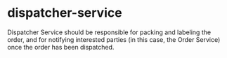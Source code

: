 # dispatcher-service
Dispatcher Service should be responsible for packing and labeling the order, and for notifying interested parties (in this case, the Order Service) once the order has been dispatched.